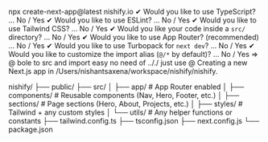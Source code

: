 npx create-next-app@latest nishify.io 
✔ Would you like to use TypeScript? … No / Yes
✔ Would you like to use ESLint? … No / Yes
✔ Would you like to use Tailwind CSS? … No / Yes
✔ Would you like your code inside a `src/` directory? … No / Yes
✔ Would you like to use App Router? (recommended) … No / Yes
✔ Would you like to use Turbopack for `next dev`? … No / Yes
✔ Would you like to customize the import alias (`@/*` by default)? … No / Yes    => @ bole to src and import easy no need of .././ just use @
Creating a new Next.js app in /Users/nishantsaxena/workspace/nishify/nishify.


nishify/
├── public/
├── src/
│   ├── app/              # App Router enabled
│   ├── components/       # Reusable components (Nav, Hero, Footer, etc.)
│   ├── sections/         # Page sections (Hero, About, Projects, etc.)
│   ├── styles/           # Tailwind + any custom styles
│   └── utils/            # Any helper functions or constants
├── tailwind.config.ts
├── tsconfig.json
├── next.config.js
└── package.json


